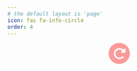 ```yaml
---
# the default layout is 'page'
icon: fas fa-info-circle
order: 4
---
```


<style>
  #random-quote .quote-profile {
    font-size: 12px;
    opacity: 0.6;
  }

  #reload-button-wrap {
    display: flex;
    align-items: center;
    justify-content: center;
  }
  
  #reload-button-wrap #reload-button {
    display: flex;
    align-items: center;
    justify-content: center;
    width: 48px;
    height: 48px;
    border-radius: 24px;
    border: none;
    cursor: pointer;
    background-color: #F90909;
    opacity: 0.4;
  }

  #reload-button-wrap #reload-button:hover {
    opacity: 1;
  }

  #reload-button-wrap .ico-reload {
    width: 80%;
    height: 80%;
    fill: #fff;
  }

  #reload-button-wrap .rotate {
    transition: transform 1s ease-in-out;
  }

  #reload-button-wrap .rotate.active {
    transform: rotate(360deg);
  }
</style>

<div id="random-quote" class="prompt-tip"></div>
<div id="reload-button-wrap">
  <button id="reload-button">
    <svg class="ico-reload rotate" xmlns="http://www.w3.org/2000/svg" viewBox="0 0 512 512"><!--!Font Awesome Free 6.7.2 by @fontawesome - https://fontawesome.com License - https://fontawesome.com/license/free Copyright 2025 Fonticons, Inc.--><path d="M463.5 224l8.5 0c13.3 0 24-10.7 24-24l0-128c0-9.7-5.8-18.5-14.8-22.2s-19.3-1.7-26.2 5.2L413.4 96.6c-87.6-86.5-228.7-86.2-315.8 1c-87.5 87.5-87.5 229.3 0 316.8s229.3 87.5 316.8 0c12.5-12.5 12.5-32.8 0-45.3s-32.8-12.5-45.3 0c-62.5 62.5-163.8 62.5-226.3 0s-62.5-163.8 0-226.3c62.2-62.2 162.7-62.5 225.3-1L327 183c-6.9 6.9-8.9 17.2-5.2 26.2s12.5 14.8 22.2 14.8l119.5 0z"/></svg>
  </button>
</div>

<script>
  const quoteElement = document.getElementById('random-quote');
  const reloadButton = document.getElementById('reload-button');

  function displayRandomQuote() {
    const reloadIcon = document.querySelector('.ico-reload');
    reloadIcon.classList.toggle('active');

    fetch('https://korean-quotes-api.vercel.app/api', {
      method: "GET",
      headers: {
        "Content-Type": "application/json",
      },
      credentials: "omit", // 명시적으로 설정 (기본값이지만 확실히 하기 위함)
      cache: "no-store", // 캐시 방지
    })
      .then(response => {
        if (!response.ok) {
          throw new Error(`HTTP error! status: ${response.status}`);
        }
        return response.json();
      })
      .then(data => {
        const author = data.author;
        const profile = data.profile;
        const content = data.content;
        quoteElement.innerHTML = `<blockquote class="prompt-tip">"${content}"<br>— ${author}${profile && `<br><span class="quote-profile">${profile}</span>`}</blockquote>`;
      })
      .catch(error => {
        console.error('API 호출 오류:', error);
        quoteElement.innerHTML = '<blockquote class="prompt-tip">감자에 싹이 나서 잎이 나면 묵찌바가 가능하다.<br>— Nine</blockquote>';
      });
  }

  displayRandomQuote();

  reloadButton.addEventListener('click', displayRandomQuote);
</script>
